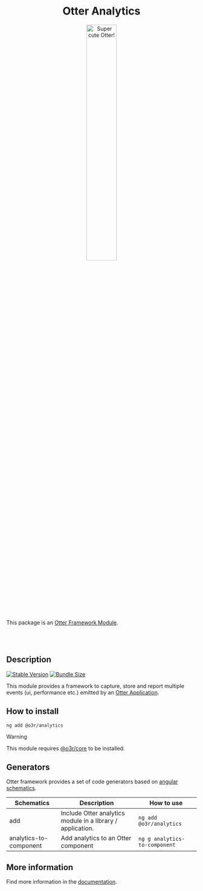 <h1 align="center">Otter Analytics</h1>
<p align="center">
  <img src="https://raw.githubusercontent.com/AmadeusITGroup/otter/main/assets/logo/otter.png" alt="Super cute Otter!" width="40%"/>
</p>

This package is an [Otter Framework Module](https://github.com/AmadeusITGroup/otter/tree/main/docs/core/MODULE.md).

<br />
<br />

## Description

[![Stable Version](https://img.shields.io/npm/v/@o3r/analytics)](https://www.npmjs.com/package/@o3r/analytics)
[![Bundle Size](https://img.shields.io/bundlephobia/min/@o3r/analytics?color=green)](https://www.npmjs.com/package/@o3r/analytics)

This module provides a framework to capture, store and report multiple events (ui, performance etc.) emitted by an [Otter Application](https://github.com/AmadeusITGroup/otter).

## How to install

```shell
ng add @o3r/analytics
```

> [!WARNING]
> This module requires [@o3r/core](https://www.npmjs.com/package/@o3r/core) to be installed.

## Generators

Otter framework provides a set of code generators based on [angular schematics](https://angular.io/guide/schematics).

| Schematics                 | Description                                                    | How to use                        |
| -------------------------- | -------------------------------------------------------------- | --------------------------------- |
| add                        | Include Otter analytics module in a library / application.     | `ng add @o3r/analytics`           |
| analytics-to-component     | Add analytics to an Otter component                            | `ng g analytics-to-component`     |

## More information

Find more information in the [documentation](https://github.com/AmadeusITGroup/otter/tree/main/docs/analytics/ANALYTICS.md).
